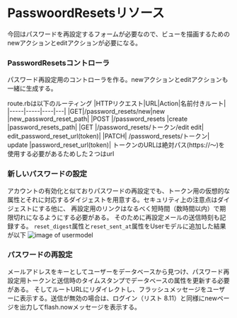 # PasswoordResetsリソース

今回はパスワードを再設定するフォームが必要なので、ビューを描画するためのnewアクションとeditアクションが必要になる。

### PasswordResetsコントローラ

パスワード再設定用のコントローラを作る。newアクションとeditアクションも一緒に生成する。

route.rbは以下のルーティング
|HTTPリクエスト|URL|Action|名前付きルート|
|-----|-----|----|---|
|GET|/password_resets/new|new	|new_password_reset_path|
|POST	|/password_resets	|create	|password_resets_path|
|GET	|/password_resets/トークン/edit	edit|	edit_password_reset_url(token)|
|PATCH|	/password_resets/トークン|	update	|password_reset_url(token)|
トークンのURLは絶対パス(https://〜)を使用する必要があるためした２つはurl

### 新しいパスワードの設定
アカウントの有効化と似ておりパスワードの再設定でも、トークン用の仮想的な属性とそれに対応するダイジェストを用意する。セキュリティ上の注意点はダイジェストにする他に、
再設定用のリンクはなるべく短時間（数時間以内）で期限切れになるようにする必要がある。
そのために再設定メールの送信時刻も記録する。
```reset_digest```属性と```reset_sent_at```属性をUserモデルに追加した結果が以下
![image of usermodel](https://railstutorial.jp/chapters/6.0/images/figures/user_model_password_reset.png)



### パスワードの再設定
メールアドレスをキーとしてユーザーをデータベースから見つけ、パスワード再設定用トークンと送信時のタイムスタンプでデータベースの属性を更新する必要がある。
そしてルートURLにリダイレクトし、フラッシュメッセージをユーザーに表示する。送信が無効の場合は、ログイン（リスト 8.11）と同様にnewページを出力してflash.nowメッセージを表示する。
